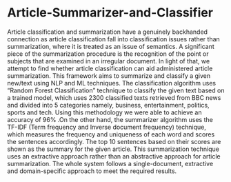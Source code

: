 # Article-Summarizer-and-Classifier
Article classification and summarization have a genuinely backhanded connection as article classification fall into classification issues rather than summarization, where it is treated as an issue of semantics. A significant piece of the summarization procedure is the recognition of the point or subjects that are examined in an irregular document. In light of that, we attempt to find whether article classification can aid administered article summarization. This framework aims to summarize and classify a given new/text using NLP and ML techniques. The classification algorithm uses “Random Forest Classification” technique to classify the given text based on a trained model, which uses 2300 classified texts retrieved from BBC news and divided into 5 categories namely, business, entertainment, politics, sports and tech. Using this methodology we were able to achieve an accuracy of 96% .On the other hand, the summarizer algorithm uses the TF-IDF (Term frequency and Inverse document frequency) technique, which measures the frequency and uniqueness of each word and scores the sentences accordingly. The top 10 sentences based on their scores are shown as the summary for the given article. This summarization technique uses an extractive approach rather than an abstractive approach for article summarization. The whole system follows a single-document, extractive and domain-specific approach to meet the required results.
